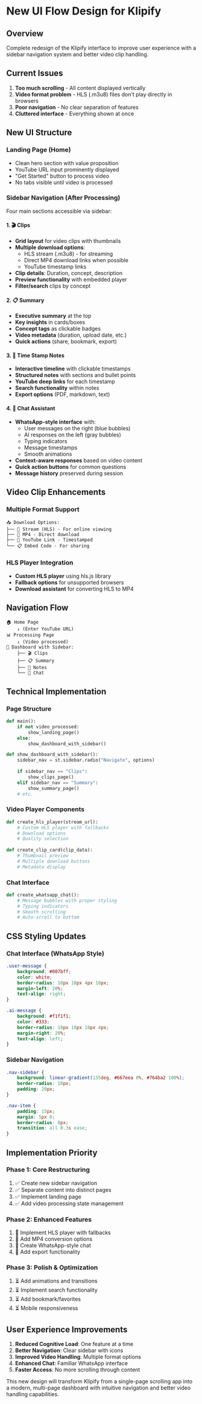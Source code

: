 # New UI Flow Design for Klipify

## Overview
Complete redesign of the Klipify interface to improve user experience with a sidebar navigation system and better video clip handling.

## Current Issues
1. **Too much scrolling** - All content displayed vertically
2. **Video format problem** - HLS (.m3u8) files don't play directly in browsers
3. **Poor navigation** - No clear separation of features
4. **Cluttered interface** - Everything shown at once

## New UI Structure

### Landing Page (Home)
- Clean hero section with value proposition
- YouTube URL input prominently displayed
- "Get Started" button to process video
- No tabs visible until video is processed

### Sidebar Navigation (After Processing)
Four main sections accessible via sidebar:

#### 1. 🎬 Clips
- **Grid layout** for video clips with thumbnails
- **Multiple download options**:
  - HLS stream (.m3u8) - for streaming
  - Direct MP4 download links when possible
  - YouTube timestamp links
- **Clip details**: Duration, concept, description
- **Preview functionality** with embedded player
- **Filter/search** clips by concept

#### 2. 📋 Summary
- **Executive summary** at the top
- **Key insights** in cards/boxes
- **Concept tags** as clickable badges
- **Video metadata** (duration, upload date, etc.)
- **Quick actions** (share, bookmark, export)

#### 3. 📝 Time Stamp Notes
- **Interactive timeline** with clickable timestamps
- **Structured notes** with sections and bullet points
- **YouTube deep links** for each timestamp
- **Search functionality** within notes
- **Export options** (PDF, markdown, text)

#### 4. 💬 Chat Assistant
- **WhatsApp-style interface** with:
  - User messages on the right (blue bubbles)
  - AI responses on the left (gray bubbles)
  - Typing indicators
  - Message timestamps
  - Smooth animations
- **Context-aware responses** based on video content
- **Quick action buttons** for common questions
- **Message history** preserved during session

## Video Clip Enhancements

### Multiple Format Support
```
📥 Download Options:
├── 🎥 Stream (HLS) - For online viewing
├── 📱 MP4 - Direct download
├── 🔗 YouTube Link - Timestamped
└── 📋 Embed Code - For sharing
```

### HLS Player Integration
- **Custom HLS player** using hls.js library
- **Fallback options** for unsupported browsers
- **Download assistant** for converting HLS to MP4

## Navigation Flow

```
🏠 Home Page
    ↓ (Enter YouTube URL)
📊 Processing Page
    ↓ (Video processed)
📱 Dashboard with Sidebar:
    ├── 🎬 Clips
    ├── 📋 Summary  
    ├── 📝 Notes
    └── 💬 Chat
```

## Technical Implementation

### Page Structure
```python
def main():
    if not video_processed:
        show_landing_page()
    else:
        show_dashboard_with_sidebar()

def show_dashboard_with_sidebar():
    sidebar_nav = st.sidebar.radio("Navigate", options)
    
    if sidebar_nav == "Clips":
        show_clips_page()
    elif sidebar_nav == "Summary":
        show_summary_page()
    # etc.
```

### Video Player Components
```python
def create_hls_player(stream_url):
    # Custom HLS player with fallbacks
    # Download options
    # Quality selection
    
def create_clip_card(clip_data):
    # Thumbnail preview
    # Multiple download buttons
    # Metadata display
```

### Chat Interface
```python
def create_whatsapp_chat():
    # Message bubbles with proper styling
    # Typing indicators
    # Smooth scrolling
    # Auto-scroll to bottom
```

## CSS Styling Updates

### Chat Interface (WhatsApp Style)
```css
.user-message {
    background: #007bff;
    color: white;
    border-radius: 18px 18px 4px 18px;
    margin-left: 20%;
    text-align: right;
}

.ai-message {
    background: #f1f1f1;
    color: #333;
    border-radius: 18px 18px 18px 4px;
    margin-right: 20%;
    text-align: left;
}
```

### Sidebar Navigation
```css
.nav-sidebar {
    background: linear-gradient(135deg, #667eea 0%, #764ba2 100%);
    border-radius: 10px;
    padding: 20px;
}

.nav-item {
    padding: 15px;
    margin: 5px 0;
    border-radius: 8px;
    transition: all 0.3s ease;
}
```

## Implementation Priority

### Phase 1: Core Restructuring
1. ✅ Create new sidebar navigation
2. ✅ Separate content into distinct pages
3. ✅ Implement landing page
4. ✅ Add video processing state management

### Phase 2: Enhanced Features
1. 🔄 Implement HLS player with fallbacks
2. 🔄 Add MP4 conversion options
3. 🔄 Create WhatsApp-style chat
4. 🔄 Add export functionality

### Phase 3: Polish & Optimization
1. ⏳ Add animations and transitions
2. ⏳ Implement search functionality
3. ⏳ Add bookmark/favorites
4. ⏳ Mobile responsiveness

## User Experience Improvements

1. **Reduced Cognitive Load**: One feature at a time
2. **Better Navigation**: Clear sidebar with icons
3. **Improved Video Handling**: Multiple format options
4. **Enhanced Chat**: Familiar WhatsApp interface
5. **Faster Access**: No more scrolling through content

This new design will transform Klipify from a single-page scrolling app into a modern, multi-page dashboard with intuitive navigation and better video handling capabilities.
